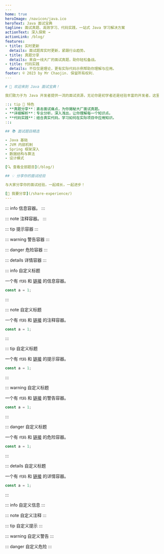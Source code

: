 ```yaml
---
​---
home: true
heroImage: /navicon/java.ico
heroText: Java 面试宝典
tagline: 面试真题、高效学习、代码实践，一站式 Java 学习解决方案
actionText: 深入探索 →
actionLink: /blog/
features:
- title: 实时更新
  details: 面试题库实时更新，紧跟行业趋势。
- title: 真题分享
  details: 来自一线大厂的面试真题，助你轻松备战。
- title: 代码实践
  details: 不仅仅是理论，更有实际代码示例帮助你理解与应用。
footer: © 2023 by Mr Chaojin. 保留所有权利.
​---

# 🚀 欢迎来到 Java 面试宝典！

我们致力于为 Java 开发者提供一流的面试资源，无论你是初学者还是经验丰富的开发者，这里都有你需要的。

::: tip 🌟 特色
- **真题分享**：直击面试痛点，为你揭秘大厂面试真题。
- **详细解析**：专业分析，深入浅出，让你理解每一个知识点。
- **代码实践**：结合真实代码，学习如何在实际项目中应用知识。
:::

## 📚 面试题目精选

- Java 基础
- JVM 内部机制
- Spring 框架深入
- 数据结构与算法
- 设计模式

[🔍 查看全部题目](/blog/)

## 💡 分享你的面试经验

与大家分享你的面试经验，一起成长，一起进步！

[📝 我要分享](/share-experience/)
---
```


::: info
信息容器。
:::

::: note
注释容器。
:::

::: tip
提示容器
:::

::: warning
警告容器
:::

::: danger
危险容器
:::

::: details
详情容器
:::

::: info 自定义标题

一个有 `代码` 和 [链接](#演示) 的信息容器。

```js
const a = 1;
```

:::

::: note 自定义标题

一个有 `代码` 和 [链接](#演示) 的注释容器。

```js
const a = 1;
```

:::

::: tip 自定义标题

一个有 `代码` 和 [链接](#演示) 的提示容器。

```js
const a = 1;
```

:::

::: warning 自定义标题

一个有 `代码` 和 [链接](#演示) 的警告容器。

```js
const a = 1;
```

:::

::: danger 自定义标题

一个有 `代码` 和 [链接](#演示) 的危险容器。

```js
const a = 1;
```

:::

::: details 自定义标题

一个有 `代码` 和 [链接](#演示) 的详情容器。

```js
const a = 1;
```

:::

::: info 自定义信息
:::

::: note 自定义注释
:::

::: tip 自定义提示
:::

::: warning 自定义警告
:::

::: danger 自定义危险
:::

